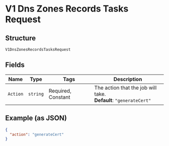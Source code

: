 
# V1 Dns Zones Records Tasks Request

## Structure

`V1DnsZonesRecordsTasksRequest`

## Fields

| Name | Type | Tags | Description |
|  --- | --- | --- | --- |
| `Action` | `string` | Required, Constant | The action that the job will take.<br>**Default**: `"generateCert"` |

## Example (as JSON)

```json
{
  "action": "generateCert"
}
```

